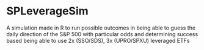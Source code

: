 # SPLeverageSim
A simulation made in R to run possible outcomes in being able to guess the daily direction of the S&amp;P 500 with particular odds and determining success based being able to use 2x (SSO/SDS), 3x (UPRO/SPXU) leveraged ETFs
